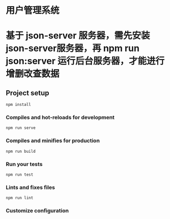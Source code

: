 # 用户管理系统

# 基于 json-server 服务器，需先安装json-server服务器，再 npm run json:server 运行后台服务器，才能进行增删改查数据

## Project setup
```
npm install
```

### Compiles and hot-reloads for development
```
npm run serve
```

### Compiles and minifies for production
```
npm run build
```

### Run your tests
```
npm run test
```

### Lints and fixes files
```
npm run lint
```

### Customize configuration
